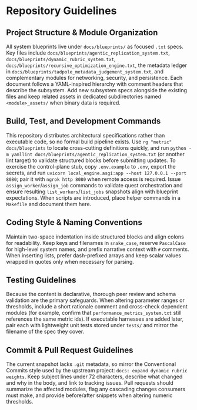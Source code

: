 # Repository Guidelines

## Project Structure & Module Organization
All system blueprints live under `docs/blueprints/` as focused `.txt` specs. Key files include `docs/blueprints/agentic_replication_system.txt`, `docs/blueprints/dynamic_rubric_system.txt`, `docs/blueprints/recursive_optimization_engine.txt`, the metadata ledger in `docs/blueprints/tadpole_metadata_judgement_system.txt`, and complementary modules for networking, security, and persistence. Each document follows a YAML-inspired hierarchy with comment headers that describe the subsystem. Add new subsystem specs alongside the existing files and keep related assets in dedicated subdirectories named `<module>_assets/` when binary data is required.

## Build, Test, and Development Commands
This repository distributes architectural specifications rather than executable code, so no formal build pipeline exists. Use `rg "metric" docs/blueprints` to locate cross-cutting definitions quickly, and run `python -m yamllint docs/blueprints/agentic_replication_system.txt` (or another lint target) to validate structured blocks before submitting updates. To exercise the control-plane stub, copy `.env.example` to `.env`, export the secrets, and run `uvicorn local_engine.asgi:app --host 127.0.0.1 --port 8080`; pair it with `ngrok http 8080` when remote access is required. Issue `assign_worker`/`assign_job` commands to validate quest orchestration and ensure resulting `list_workers`/`list_jobs` snapshots align with blueprint expectations. When scripts are introduced, place helper commands in a `Makefile` and document them here.

## Coding Style & Naming Conventions
Maintain two-space indentation inside structured blocks and align colons for readability. Keep keys and filenames in `snake_case`, reserve `PascalCase` for high-level system names, and prefix narrative context with `#` comments. When inserting lists, prefer dash-prefixed arrays and keep scalar values wrapped in quotes only when necessary for parsing.

## Testing Guidelines
Because the content is declarative, thorough peer review and schema validation are the primary safeguards. When altering parameter ranges or thresholds, include a short rationale comment and cross-check dependent modules (for example, confirm that `performance_metrics_system.txt` still references the same metric ids). If executable harnesses are added later, pair each with lightweight unit tests stored under `tests/` and mirror the filename of the spec they cover.

## Commit & Pull Request Guidelines
The current snapshot lacks `.git` metadata, so mirror the Conventional Commits style used by the upstream project: `docs: expand dynamic rubric weights`. Keep subject lines under 72 characters, describe what changed and why in the body, and link to tracking issues. Pull requests should summarize the affected modules, flag any cascading changes consumers must make, and provide before/after snippets when altering numeric thresholds.
